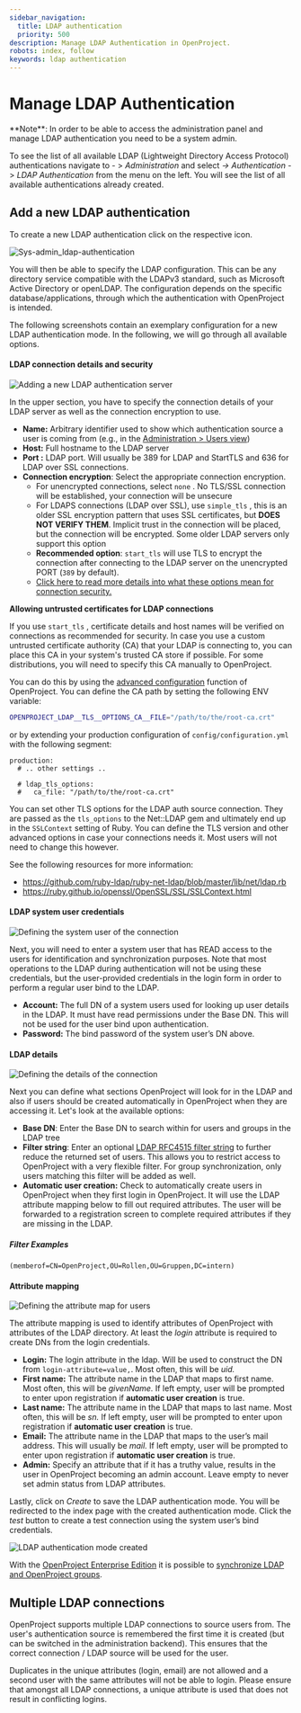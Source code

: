 ```yaml
---
sidebar_navigation:
  title: LDAP authentication
  priority: 500
description: Manage LDAP Authentication in OpenProject.
robots: index, follow
keywords: ldap authentication
---
```


# Manage LDAP Authentication

<div class="alert alert-info" role="alert">
**Note**: In order to be able to access the administration panel and manage LDAP authentication you need to be a system admin.
</div>

To see the list of all available LDAP (Lightweight Directory Access  Protocol) authentications navigate to - > *Administration* and select *-> Authentication* -> *LDAP Authentication* from the menu on the left. You will see the list of all available authentications already created.

## Add a new LDAP authentication

To create a new LDAP authentication click on the respective icon.

![Sys-admin_ldap-authentication](Sys-admin_ldap-authentication.png)

You will then be able to specify the LDAP configuration. This can be  any directory service compatible with the LDAPv3 standard, such as  Microsoft Active Directory or openLDAP. The configuration depends on the specific database/applications, through which the authentication with  OpenProject is intended.

The following screenshots contain an exemplary configuration for a  new LDAP authentication mode. In the following, we will go through all  available options.



#### LDAP connection details and security

![Adding a new LDAP authentication server](ldap-host-and-security.png)



In the upper section, you have to specify the connection details of your LDAP server as well as the connection encryption to use.



- **Name:** Arbitrary identifier used to show which authentication source a user is coming from (e.g., in the [Administration > Users view](../../users-permissions/users/))
- **Host:** Full hostname to the LDAP server
- **Port :** LDAP port. Will usually be 389 for LDAP and StartTLS and 636 for LDAP over SSL connections.
- **Connection encryption**: Select the appropriate connection encryption.
  - For unencrypted connections, select `none`  . No TLS/SSL connection will be established, your connection will be unsecure
  - For LDAPS connections (LDAP over SSL), use `simple_tls` , this is an older SSL encryption pattern that uses SSL certificates, but **DOES NOT VERIFY THEM**. Implicit trust in the connection will be placed, but the connection will be encrypted. Some older LDAP servers only support this option
  - **Recommended option**: `start_tls` will use TLS to encrypt the connection after connecting to the LDAP server on the unencrypted PORT (`389` by default).
  -  [Click here to read more details into what these options mean for connection security.](https://www.rubydoc.info/gems/ruby-net-ldap/Net/LDAP)



**Allowing untrusted certificates for LDAP connections**

If you use `start_tls` , certificate details and host names will be verified on connections as recommended for security. In case you use a custom untrusted certificate authority (CA) that your LDAP is connecting to, you can place this CA in your system's trusted CA store if possible. For some distributions, you will need to specify this CA manually to OpenProject.

You can do this by using the [advanced configuration](../../../installation-and-operations/configuration/) function of OpenProject. You can define the CA path by setting the following ENV variable:

```bash
OPENPROJECT_LDAP__TLS__OPTIONS_CA__FILE="/path/to/the/root-ca.crt"
```

or by extending your production configuration of `config/configuration.yml` with the following segment:

```
production:
  # .. other settings ..
  
  # ldap_tls_options:
  #   ca_file: "/path/to/the/root-ca.crt"
```

You can set other TLS options for the LDAP auth source connection. They are passed as the `tls_options` to the Net::LDAP gem and ultimately end up in the `SSLContext` setting of Ruby. You can define the TLS version and other advanced options in case your connections needs it. Most users will not need to change this however.

See the following resources for more information:

- https://github.com/ruby-ldap/ruby-net-ldap/blob/master/lib/net/ldap.rb
- https://ruby.github.io/openssl/OpenSSL/SSL/SSLContext.html


#### LDAP system user credentials

![Defining the system user of the connection](ldap-system-user.png)



Next, you will need to enter a system user that has READ access to the users for identification and synchronization purposes. Note that most operations to the LDAP during authentication will not be using these credentials, but the user-provided credentials in the login form in order to perform a regular user bind to the LDAP.



- **Account:** The full DN of a system users used for  looking up user details in the LDAP. It must have read permissions under the Base DN. This will not be used for the user bind upon  authentication.
- **Password:** The bind password of the system user’s DN above.



#### LDAP details

![Defining the details of the connection](ldap-details.png)

Next you can define what sections OpenProject will look for in the LDAP and also if users should be created automatically in OpenProject when they are accessing it. Let's look at the available options:



- **Base DN**: Enter the Base DN to search within for users and groups in the LDAP tree
- **Filter string**: Enter an optional [LDAP RFC4515 filter string](https://tools.ietf.org/search/rfc4515) to further reduce the returned set of users. This allows you to restrict access to OpenProject with a very flexible filter. For group synchronization, only users matching this filter will be added as well.
- **Automatic user creation:** Check to automatically  create users in OpenProject when they first login in OpenProject. It  will use the LDAP attribute mapping below to fill out required  attributes. The user will be forwarded to a registration screen to  complete required attributes if they are missing in the LDAP.

##### Filter Examples

```
(memberof=CN=OpenProject,OU=Rollen,OU=Gruppen,DC=intern)
```

#### Attribute mapping

![Defining the attribute map for users](ldap-attribute-mapping.png)

The attribute mapping is used to identify attributes of OpenProject with attributes of the LDAP directory. At least the *login* attribute is required to create DNs from the login credentials.

- **Login:** The login attribute in the ldap. Will be used to construct the DN from `login-attribute=value,`. Most often, this will be *uid.*
- **First name:** The attribute name in the LDAP that maps to first name. Most often, this will be *givenName.* If left empty, user will be prompted to enter upon registration if **automatic user creation** is true.
- **Last name:** The attribute name in the LDAP that maps to last name. Most often, this will be *sn.* If left empty, user will be prompted to enter upon registration if **automatic user creation** is true.
- **Email:** The attribute name in the LDAP that maps to the user’s mail address. This will usually be *mail.* If left empty, user will be prompted to enter upon registration if **automatic user creation** is true.
- **Admin:** Specify an attribute that if it has a truthy value, results in the user in OpenProject becoming an admin account.  Leave empty to never set admin status from LDAP attributes.

 

Lastly, click on *Create* to save the LDAP authentication  mode. You will be redirected to the index page with the created  authentication mode. Click the *test*  button to create a test connection using the system user’s bind credentials.

![LDAP authentication mode created](ldap-index-page.png)



With the [OpenProject Enterprise Edition](https://www.openproject.org/enterprise-edition/) it is possible to [synchronize LDAP and OpenProject groups](./ldap-group-synchronization).


## Multiple LDAP connections

OpenProject supports multiple LDAP connections to source users from. The user's authentication source is remembered the first time it is created (but can be switched in the administration backend). This ensures that the correct connection / LDAP source will be used for the user.

Duplicates in the unique attributes (login, email) are not allowed and a second user with the same attributes will not be able to login. Please ensure that amongst all LDAP connections, a unique attribute is used that does not result in conflicting logins.
